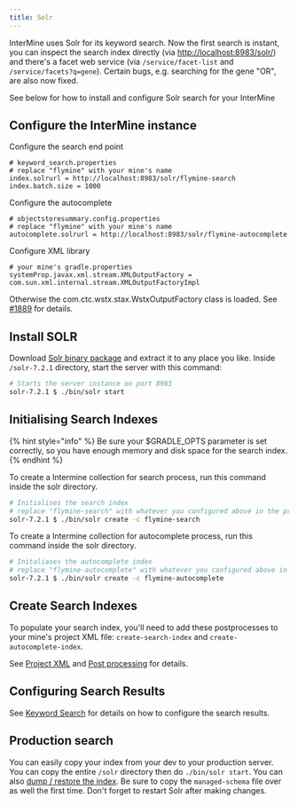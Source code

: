 ```yaml
---
title: Solr
---
```


InterMine uses Solr for its keyword search. Now the first search is instant, you can inspect the search index directly \(via [http://localhost:8983/solr/](http://localhost:8983/solr/)\) and there's a facet web service \(via `/service/facet-list` and `/service/facets?q=gene`\). Certain bugs, e.g. searching for the gene "OR", are also now fixed.

See below for how to install and configure Solr search for your InterMine

## Configure the InterMine instance

Configure the search end point

```text
# keyword_search.properties 
# replace "flymine" with your mine's name
index.solrurl = http://localhost:8983/solr/flymine-search
index.batch.size = 1000
```

Configure the autocomplete

```text
# objectstoresummary.config.properties
# replace "flymine" with your mine's name
autocomplete.solrurl = http://localhost:8983/solr/flymine-autocomplete
```

Configure XML library

```text
# your mine's gradle.properties
systemProp.javax.xml.stream.XMLOutputFactory = com.sun.xml.internal.stream.XMLOutputFactoryImpl
```

Otherwise the com.ctc.wstx.stax.WstxOutputFactory class is loaded. See [\#1889](https://github.com/intermine/intermine/issues/1889) for details.

## Install SOLR

Download [Solr binary package](http://archive.apache.org/dist/lucene/solr/7.2.1/) and extract it to any place you like. Inside `/solr-7.2.1` directory, start the server with this command:

```bash
# Starts the server instance on port 8983
solr-7.2.1 $ ./bin/solr start
```

## Initialising Search Indexes

{% hint style="info" %}
Be sure your $GRADLE\_OPTS parameter is set correctly, so you have enough memory and disk space for the search index.
{% endhint %}

To create a Intermine collection for search process, run this command inside the solr directory.

```bash
# Initialises the search index
# replace "flymine-search" with whatever you configured above in the properties file
solr-7.2.1 $ ./bin/solr create -c flymine-search
```

To create a Intermine collection for autocomplete process, run this command inside the solr directory.

```bash
# Initaliases the autocomplete index
# replace "flymine-autocomplete" with whatever you configured above in the properties file
solr-7.2.1 $ ./bin/solr create -c flymine-autocomplete
```

## Create Search Indexes

To populate your search index, you'll need to add these postprocesses to your mine's project XML file: `create-search-index` and `create-autocomplete-index`.

See [Project XML](../../database/database-building/project-xml.md) and [Post processing](../../database/database-building/post-processing/index.md) for details.

## Configuring Search Results

See [Keyword Search](../../webapp/keyword-search/index.md) for details on how to configure the search results.

## Production search

You can easily copy your index from your dev to your production server. You can copy the entire `/solr` directory then do `./bin/solr start`. You can also [dump / restore the index](https://lucene.apache.org/solr/guide/6_6/making-and-restoring-backups.html). Be sure to copy the `managed-schema` file over as well the first time. Don't forget to restart Solr after making changes.


